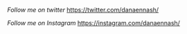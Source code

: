 
*Follow me on twitter* <https://twitter.com/danaennash/>

*Follow me on Instagram* <https://instagram.com/danaennash/>

